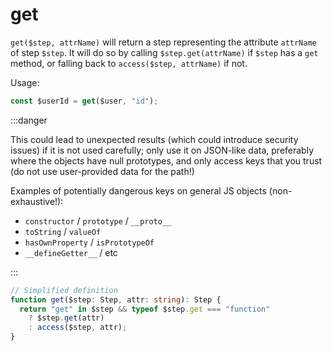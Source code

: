 # get

`get($step, attrName)` will return a step representing the attribute `attrName`
of step `$step`. It will do so by calling `$step.get(attrName)` if `$step` has a
`get` method, or falling back to `access($step, attrName)` if not.

Usage:

```ts
const $userId = get($user, "id");
```

:::danger

This could lead to unexpected results (which could introduce security issues) if
it is not used carefully; only use it on JSON-like data, preferably where the
objects have null prototypes, and only access keys that you trust (do not use
user-provided data for the path!)

Examples of potentially dangerous keys on general JS objects (non-exhaustive!):

- `constructor` / `prototype` / `__proto__`
- `toString` / `valueOf`
- `hasOwnProperty` / `isPrototypeOf`
- `__defineGetter__` / etc

:::

```ts
// Simplified definition
function get($step: Step, attr: string): Step {
  return "get" in $step && typeof $step.get === "function"
    ? $step.get(attr)
    : access($step, attr);
}
```
